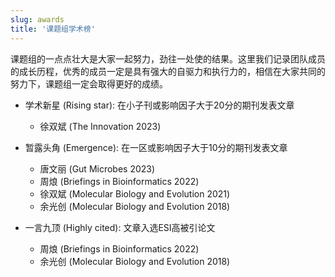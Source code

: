 ```yaml
---
slug: awards
title: '课题组学术榜'
---
```



课题组的一点点壮大是大家一起努力，劲往一处使的结果。这里我们记录团队成员的成长历程，优秀的成员一定是具有强大的自驱力和执行力的，相信在大家共同的努力下，课题组一定会取得更好的成绩。

<!-- 
参考：https://ee.nju.edu.cn/awardH.htm
-->


+ 学术新星 (Rising star): 在小子刊或影响因子大于20分的期刊发表文章
    - 徐双斌 (The Innovation 2023)

+ 暂露头角 (Emergence): 在一区或影响因子大于10分的期刊发表文章
    - 唐文丽 (Gut Microbes 2023)
    - 周烺 (Briefings in Bioinformatics 2022)
    - 徐双斌 (Molecular Biology and Evolution 2021)
    - 余光创 (Molecular Biology and Evolution 2018)
    
+ 一言九顶 (Highly cited): 文章入选ESI高被引论文
    - 周烺 (Briefings in Bioinformatics 2022)
    - 余光创 (Molecular Biology and Evolution 2018)
